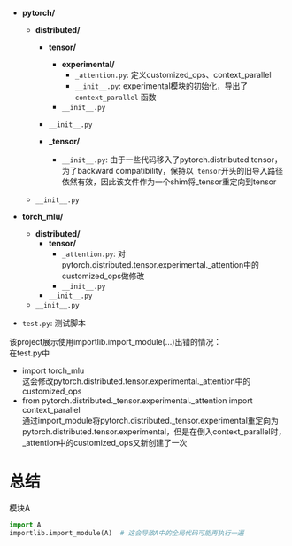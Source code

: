    
-   **pytorch/**
    -   **distributed/**
        -   **tensor/**
            -   **experimental/**
                -   `_attention.py`: 定义customized_ops、context_parallel   
                -   `__init__.py`: experimental模块的初始化，导出了 `context_parallel` 函数
            -   `__init__.py`
        -   `__init__.py`

        -   **_tensor/**
            -   `__init__.py`: 由于一些代码移入了pytorch.distributed.tensor，为了backward compatibility，保持以`_tensor`开头的旧导入路径依然有效，因此该文件作为一个shim将_tensor重定向到tensor
       
    -   `__init__.py`


-   **torch_mlu/**
    -   **distributed/**
        -   **tensor/**
            -   `_attention.py`: 对pytorch.distributed.tensor.experimental._attention中的customized_ops做修改   
            -   `__init__.py`
        -   `__init__.py`
    -   `__init__.py`

-   `test.py`: 测试脚本  


该project展示使用importlib.import_module(...)出错的情况：   
在test.py中 
- import torch_mlu   
这会修改pytorch.distributed.tensor.experimental._attention中的customized_ops    
- from pytorch.distributed._tensor.experimental._attention import context_parallel    
通过import_module将pytorch.distributed._tensor.experimental重定向为pytorch.distributed.tensor.experimental，但是在倒入context_parallel时，_attention中的customized_ops又新创建了一次  

# 总结  
模块A  
```python  
import A  
importlib.import_module(A)  # 这会导致A中的全局代码可能再执行一遍
```
